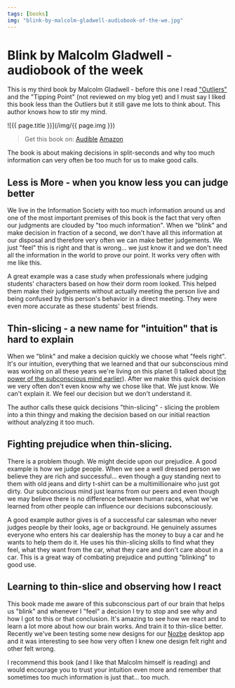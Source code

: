 ```yaml
---
tags: [books]
img: "blink-by-malcolm-gladwell-audiobook-of-the-we.jpg"
---
```


# Blink by Malcolm Gladwell - audiobook of the week


This is my third book by Malcolm Gladwell - before this one I read ["Outliers"](/outliers-the-story-of-success-by-malcolm-glad) and the "Tipping Point" (not reviewed on my blog yet) and I must say I liked this book less than the Outliers but it still gave me lots to think about. This author knows how to stir my mind.

<!--More-->

![{{ page.title }}](/img/{{ page.img }})

> Get this book on: [Audible](https://www.audible.com/pd/B002VAEK3K?tag=sliwinski-20) [Amazon](https://www.amazon.com/dp/0316010669?tag=sliwinski-20)

The book is about making decisions in split-seconds and why too much information can very often be too much for us to make good calls.

## Less is More - when you know less you can judge better

We live in the Information Society with too much information around us and one of the most important premises of this book is the fact that very often our judgments are clouded by "too much information". When we "blink" and make decision in fraction of a second, we don't have all this information at our disposal and therefore very often we can make better judgements. We just "feel" this is right and that is wrong... we just know it and we don't need all the information in the world to prove our point. It works very often with me like this.

A great example was a case study when professionals where judging students' characters based on how their dorm room looked. This helped them make their judgements without actually meeting the person live and being confused by this person's behavior in a direct meeting. They were even more accurate as these students' best friends.

## Thin-slicing - a new name for "intuition" that is hard to explain

When we "blink" and make a decision quickly we choose what "feels right". It's our intuition, everything that we learned and that our subconscious mind was working on all these years we're living on this planet (I talked about [the power of the subconscious mind earlier](/power-of-the-subconscious-mind)). After we make this quick decision we very often don't even know why we chose like that. We just know. We can't explain it. We feel our decision but we don't understand it.

The author calls these quick decisions "thin-slicing" - slicing the problem into a thin thingy and making the decision based on our initial reaction without analyzing it too much.

## Fighting prejudice when thin-slicing.

There is a problem though. We might decide upon our prejudice. A good example is how we judge people. When we see a well dressed person we believe they are rich and successful... even though a guy standing next to them with old jeans and dirty t-shirt can be a multimillionaire who just got dirty. Our subconscious mind just learns from our peers and even though we may believe there is no difference between human races, what we've learned from other people can influence our decisions subconsciously. 

A good example author gives is of a successful car salesman who never judges people by their looks, age or background. He genuinely assumes everyone who enters his car dealership has the money to buy a car and he wants to help them do it. He uses his thin-slicing skills to find what they feel, what they want from the car, what they care and don't care about in a car. This is a great way of combating prejudice and putting "blinking" to good use.

## Learning to thin-slice and observing how I react

This book made me aware of this subconscious part of our brain that helps us "blink" and whenever I "feel" a decision I try to stop and see why and how I got to this or that conclusion. It's amazing to see how we react and to learn a lot more about how our brain works. And train it to thin-slice better. Recently we've been testing some new designs for our [Nozbe][n] desktop app and it was interesting to see how very often I knew one design felt right and other felt wrong.

I recommend this book (and I like that Malcolm himself is reading) and would encourage you to trust your intuition even more and remember that sometimes too much information is just that... too much.

  


  
  
  
 

  



[n]: https://michael.gratis/nozbe